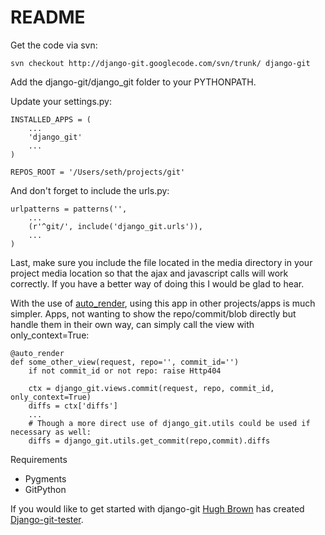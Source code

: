 README
======

Get the code via svn:

    svn checkout http://django-git.googlecode.com/svn/trunk/ django-git

Add the django-git/django_git folder to your PYTHONPATH.

Update your settings.py:

    INSTALLED_APPS = (
        ...
        'django_git'
        ...
    )

    REPOS_ROOT = '/Users/seth/projects/git'

And don't forget to include the urls.py:

    urlpatterns = patterns('',
        ...
        (r'^git/', include('django_git.urls')),
        ...
    )

Last, make sure you include the file located in the media directory in your project media location so that the ajax and javascript calls will work correctly. If you have a better way of doing this I would be glad to hear.

With the use of [auto_render](http://djangosnippets.org/snippets/559/), using this app in other projects/apps is much simpler. Apps, not wanting to show the repo/commit/blob directly but handle them in their own way, can simply call the view with only_context=True:

    @auto_render
    def some_other_view(request, repo='', commit_id='')
        if not commit_id or not repo: raise Http404

        ctx = django_git.views.commit(request, repo, commit_id, only_context=True)
        diffs = ctx['diffs']
        ...
        # Though a more direct use of django_git.utils could be used if necessary as well:
        diffs = django_git.utils.get_commit(repo,commit).diffs


Requirements

* Pygments
* GitPython

If you would like to get started with django-git [Hugh Brown](http://github.com/hughdbrown) has created [Django-git-tester](http://github.com/hughdbrown/Django-git-tester).

